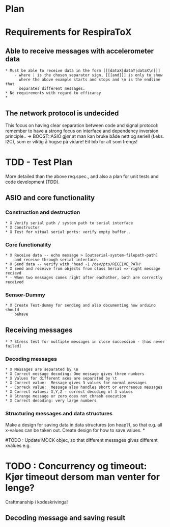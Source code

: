 Plan
=====

Requirements for RespiraToX
================================================
Able to receive messages with accelerometer data
------------------------------------------------
    * Must be able to receive data in the form [[[dataX|dataY|dataX\n]]]
        - where | is the chosen separator sign, [[[and]]] is only to show
          where the above example starts and stops and \n is the endline that
          separates different messages.
    * No requirements with regard to efficancy
    * 
The network protocol is undecided
------------------------------------------------
This focus on having clear separation between code and signal protocol:
remember to have a strong focus on interface and dependency inversion principle..
-> BOOST::ASIO gjør at man kan bruke både nett og seriell (f.eks. I2C), som er
viktig å hugse på vidare! Eit bib for alt som trengs!


TDD - Test Plan
================================================
More detailed than the above req.spec., and also a plan for unit tests and
code development (TDD). 

ASIO and core functionality
---------------------------
### Construction and destruction
    * X Verify serial path / system path to serial interface
    * X Constructor
    * X Test for vitual serial ports: verify empty buffer..
### Core functionality
    * X Receive data -- echo message > [outserial-system-filepath-path]
        and receive through serial interface.
    * X Send data -- verify with 'head -1 /dev/pts/RECEIVE_PATH'
    * X Send and receive from objects from class Serial => right message recievd
    * - When two messages comes right after eachother, both are correctly received
### Sensor-Dummy
    * X Create Test-dummy for sending and also documenting how arduino should
        behave
## Receiving messages
    * ? Stress test for multiple messages in close succession - [has never failed]
### Decoding messages
    * X Messages are separated by \n
    * X Correct message decoding: One message gives three numbers
    * X Values for different axes are separated by \t
    * X Correct value:  Message gives 3 values for normal messages
    * - Correck value:  Message also handles short or errorenous messages
    * X Correct values: X,Y,Z - correct decoding of 3 values
    * X Strange message or zero does not chrash execution
    * X Correct decoding: very large numbers
### Structuring messages and data structures
Make a design for saving data in data structures (on heap?), so that e.g. all
x-values can be taken out. Create design for how to save values.
    * 

#TODO : Update MOCK objec, so that different messages gives different xvalues e.g.

# TODO : Concurrency og timeout: Kjør timeout dersom man venter for lenge?
Craftmanship i kodeskrivinga!

Decoding message and saving result
------------------------------------------------
